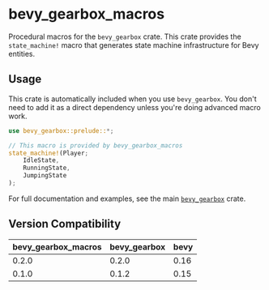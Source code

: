 # bevy_gearbox_macros

Procedural macros for the `bevy_gearbox` crate. This crate provides the `state_machine!` macro that generates state machine infrastructure for Bevy entities.

## Usage

This crate is automatically included when you use `bevy_gearbox`. You don't need to add it as a direct dependency unless you're doing advanced macro work.

```rust
use bevy_gearbox::prelude::*;

// This macro is provided by bevy_gearbox_macros
state_machine!(Player;
    IdleState,
    RunningState,
    JumpingState
);
```

For full documentation and examples, see the main [`bevy_gearbox`](https://crates.io/crates/bevy_gearbox) crate.

## Version Compatibility

| bevy_gearbox_macros | bevy_gearbox | bevy |
|---------------------|--------------|------|
| 0.2.0               | 0.2.0        | 0.16 |
| 0.1.0               | 0.1.2        | 0.15 |

